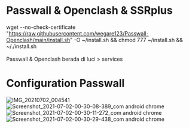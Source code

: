 # Passwall & Openclash & SSRplus
wget --no-check-certificate "https://raw.githubusercontent.com/wegare123/Passwall-Openclash/main/install.sh" -O ~/install.sh && chmod 777 ~/install.sh && ~/./install.sh
<br>
<br>
Passwall & Openclash berada di luci > services
# Configuration Passwall
![IMG_20210702_004541](https://user-images.githubusercontent.com/56117745/124168573-8cc8fe00-dacf-11eb-8245-811cdc1663ea.jpg)
![Screenshot_2021-07-02-00-30-08-389_com android chrome](https://user-images.githubusercontent.com/56117745/124166675-54282500-dacd-11eb-936f-8171de6b7e9f.jpg)
![Screenshot_2021-07-02-00-30-11-272_com android chrome](https://user-images.githubusercontent.com/56117745/124166677-54c0bb80-dacd-11eb-818e-25e3b5e84cbe.jpg)
![Screenshot_2021-07-02-00-30-29-438_com android chrome](https://user-images.githubusercontent.com/56117745/124166680-55595200-dacd-11eb-933e-0fb849adf603.jpg)
